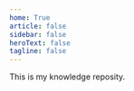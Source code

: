 ```yaml
---
home: True
article: false
sidebar: false
heroText: false
tagline: false
---
```


This is my knowledge reposity.